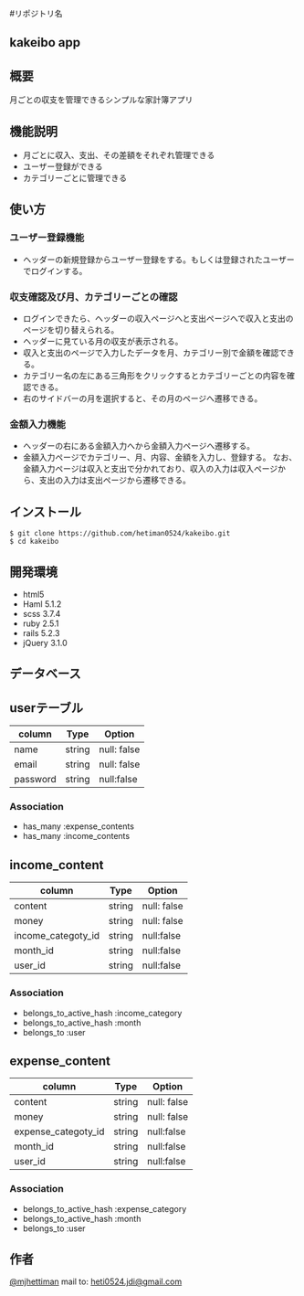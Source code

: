 #リポジトリ名
## kakeibo app


## 概要

月ごとの収支を管理できるシンプルな家計簿アプリ


## 機能説明

- 月ごとに収入、支出、その差額をそれぞれ管理できる
- ユーザー登録ができる
- カテゴリーごとに管理できる


## 使い方

### ユーザー登録機能
- ヘッダーの新規登録からユーザー登録をする。もしくは登録されたユーザーでログインする。

### 収支確認及び月、カテゴリーごとの確認
- ログインできたら、ヘッダーの収入ページへと支出ページへで収入と支出のページを切り替えられる。
- ヘッダーに見ている月の収支が表示される。
- 収入と支出のページで入力したデータを月、カテゴリー別で金額を確認できる。
- カテゴリー名の左にある三角形をクリックするとカテゴリーごとの内容を確認できる。
- 右のサイドバーの月を選択すると、その月のページへ遷移できる。

### 金額入力機能
- ヘッダーの右にある金額入力へから金額入力ページへ遷移する。
- 金額入力ページでカテゴリー、月、内容、金額を入力し、登録する。
なお、金額入力ページは収入と支出で分かれており、収入の入力は収入ページから、支出の入力は支出ページから遷移できる。


## インストール
 
```
$ git clone https://github.com/hetiman0524/kakeibo.git
$ cd kakeibo
```


## 開発環境

- html5
- Haml 5.1.2
- scss 3.7.4
- ruby 2.5.1
- rails 5.2.3
- jQuery 3.1.0


## データベース

## userテーブル
|column|Type|Option|
|------|----|------|
|name|string|null: false|
|email|string|null: false|
|password|string|null:false|

### Association
- has_many :expense_contents
- has_many :income_contents


## income_content
|column|Type|Option|
|------|----|------|
|content|string|null: false|
|money|string|null: false|
|income_categoty_id|string|null:false|
|month_id|string|null:false|
|user_id|string|null:false|

### Association
- belongs_to_active_hash :income_category
- belongs_to_active_hash :month
- belongs_to :user


## expense_content
|column|Type|Option|
|------|----|------|
|content|string|null: false|
|money|string|null: false|
|expense_categoty_id|string|null:false|
|month_id|string|null:false|
|user_id|string|null:false|

### Association
- belongs_to_active_hash :expense_category
- belongs_to_active_hash :month
- belongs_to :user


## 作者

[@mjhettiman](https://twitter.com/mjhettiman)
mail to: heti0524.jdi@gmail.com

